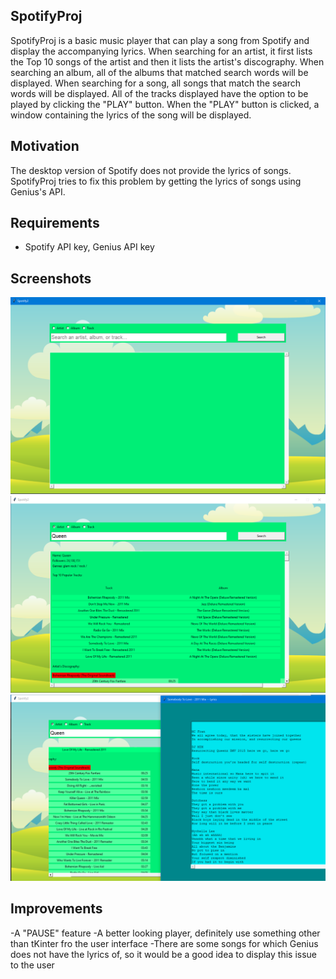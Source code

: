 ## SpotifyProj ##
SpotifyProj is a basic music player that can play a song from Spotify and display the accompanying lyrics. When searching for an artist, it first lists the Top 10 songs of the artist and then it lists the artist's discography. When searching an album, all of the albums that matched search words will be displayed. When searching for a song, all songs that match the search words will be displayed. All of the tracks displayed have the option to be played by clicking the "PLAY" button. When the "PLAY" button is clicked, a window containing the lyrics of the song will be displayed.

## Motivation ##
The desktop version of Spotify does not provide the lyrics of songs. SpotifyProj tries to fix this problem by getting the lyrics of songs
using Genius's API.

## Requirements ##
- Spotify API key, Genius API key

## Screenshots ##
<img src="ProjectShots/shot_overview.PNG" width=700 />
<img src="ProjectShots/shot_queen.PNG" width=700 />
<img src="ProjectShots/shot_lyrics.PNG" width=700 />

## Improvements ##
-A "PAUSE" feature
-A better looking player, definitely use something other than tKinter fro the user interface
-There are some songs for which Genius does not have the lyrics of, so it would be a good idea to display this issue to the user


